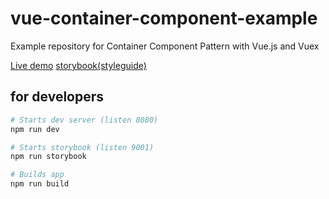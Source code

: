 # vue-container-component-example

Example repository for Container Component Pattern with Vue.js and Vuex

[Live demo](https://pocka.github.io/vue-container-component-example/)
[storybook(styleguide)](https://vue-container-component-example.netlify.com/)

## for developers

```sh
# Starts dev server (listen 8080)
npm run dev

# Starts storybook (listen 9001)
npm run storybook

# Builds app
npm run build
```

